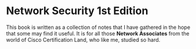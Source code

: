 # Network Security 1st Edition

This book is written as a collection of notes that I have gathered in the hope that some may find it useful. It is for all those **Network Associates** from the world of Cisco Certification Land, who like me, studied so hard. 
